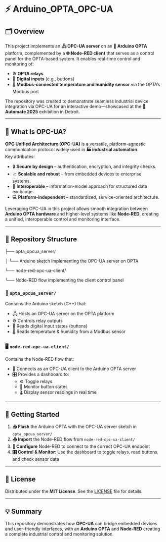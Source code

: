 # ⚡ Arduino_OPTA_OPC-UA

## 🗂 Overview

This project implements an **🖧 OPC-UA server** on an **🔌 Arduino OPTA** platform, complemented by a **🌐 Node-RED client** that serves as a control panel for the OPTA-based system. It enables real-time control and monitoring of:

- ⚙ **OPTA relays**
- 🔘 **Digital inputs** (e.g., buttons)
- 🌡 **Modbus-connected temperature and humidity sensor** via the OPTA’s Modbus port

The repository was created to demonstrate seamless industrial device integration via OPC-UA for an interactive demo—showcased at the **🤖 Automate 2025** exhibition in Detroit.

---

## 📡 What Is OPC-UA?

**OPC Unified Architecture (OPC-UA)** is a versatile, platform-agnostic communication protocol widely used in **🏭 industrial automation**.  
Key attributes:

- 🔒 **Secure by design** – authentication, encryption, and integrity checks.
- 📈 **Scalable and robust** – from embedded devices to enterprise systems.
- 🔄 **Interoperable** – information-model approach for structured data exchange.
- 💻 **Platform-independent** – standardized, service-oriented architecture.

Leveraging OPC-UA in this project allows smooth integration between **Arduino OPTA hardware** and higher-level systems like **Node-RED**, creating a unified, interoperable control and monitoring interface.

---

## 📂 Repository Structure

├── opta_opcua_server/

│ └── Arduino sketch implementing the OPC-UA server on OPTA

└── node-red-opc-ua-client/

└── Node-RED flow implementing the client control panel

### 🔌 `opta_opcua_server/`

Contains the Arduino sketch (C++) that:

- 🖧 Hosts an OPC-UA server on the OPTA platform
- ⚙ Controls relay outputs
- 🔘 Reads digital input states (buttons)
- 🌡 Reads temperature & humidity from a Modbus sensor

### 🖥 `node-red-opc-ua-client/`

Contains the Node-RED flow that:

- 📡 Connects as an OPC-UA client to the Arduino OPTA server
- 🎛 Provides a dashboard to:
  - ⚙ Toggle relays
  - 🔘 Monitor button states
  - 🌡 Display sensor readings in real time

---

## 🚀 Getting Started

1. **📥 Flash** the Arduino OPTA with the OPC-UA server sketch in `opta_opcua_server/`
2. **📤 Import** the Node-RED flow from `node-red-opc-ua-client/`
3. **🔧 Configure** Node-RED to connect to the correct OPC-UA endpoint
4. **🎛 Control & Monitor**: Use the dashboard to toggle relays, read buttons, and check sensor data

---

## 📜 License

Distributed under the **MIT License**. See the [LICENSE](LICENSE) file for details.

---

## 💡 Summary

This repository demonstrates how **OPC-UA** can bridge embedded devices and user-friendly interfaces, with an **Arduino OPTA** and **Node-RED** creating a complete industrial control and monitoring solution.
